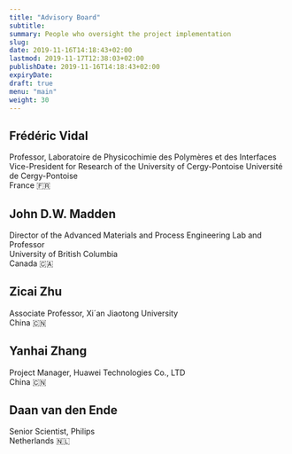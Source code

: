 ```yaml
---
title: "Advisory Board"
subtitle:
summary: People who oversight the project implementation
slug:
date: 2019-11-16T14:18:43+02:00
lastmod: 2019-11-17T12:38:03+02:00
publishDate: 2019-11-16T14:18:43+02:00
expiryDate: 
draft: true
menu: "main"
weight: 30
---
```


## Frédéric Vidal

Professor, Laboratoire de Physicochimie des Polymères et des Interfaces<br/>
Vice-President for Research of the University of Cergy-Pontoise Université de Cergy-Pontoise<br/>
France 🇫🇷

## John D.W. Madden

Director of the Advanced Materials and Process Engineering Lab and Professor<br/>
University of British Columbia<br/>
Canada 🇨🇦

## Zicai Zhu

Associate Professor, Xi´an Jiaotong University<br/>
China 🇨🇳

## Yanhai Zhang

Project Manager, Huawei Technologies Co., LTD<br/>
China 🇨🇳

## Daan van den Ende

Senior Scientist, Philips<br/>
Netherlands 🇳🇱
